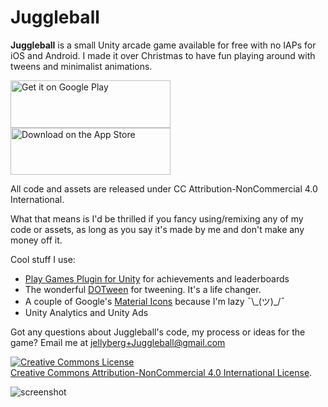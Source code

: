 # Juggleball
<b>Juggleball</b> is a small Unity arcade game available for free with no IAPs for iOS and Android. I made it over Christmas to have fun playing around with tweens and minimalist animations.

<a href="https://play.google.com/store/apps/details?id=com.Jellyberg.Juggleball&utm_source=global_co&utm_medium=prtnr&utm_content=Mar2515&utm_campaign=PartBadge&pcampaignid=MKT-AC-global-none-all-co-pr-py-PartBadges-Oct1515-1"><img alt="Get it on Google Play" src="https://play.google.com/intl/en_us/badges/images/apps/en-play-badge.png" height="75.75" width="256"/></a>
<a href="http://www.apple.com/uk/itunes/charts/free-apps/"><img alt="Download on the App Store" src="https://upload.wikimedia.org/wikipedia/commons/thumb/3/3c/Download_on_the_App_Store_Badge.svg/1024px-Download_on_the_App_Store_Badge.svg.png" height="75.75" width="256" /></a>

All code and assets are released under CC Attribution-NonCommercial 4.0 International.

What that means is I'd be thrilled if you fancy using/remixing any of my code or assets, as long as you say it's made by me and don't make any money off it.

Cool stuff I use: 
<ul>
<li><a href="https://github.com/playgameservices/play-games-plugin-for-unity">Play Games Plugin for Unity</a> for achievements and leaderboards</li>
<li>The wonderful <a href="http://dotween.demigiant.com/index.php">DOTween</a> for tweening. It's a life changer.</li>
<li>A couple of Google's <a href="https://design.google.com/icons/">Material Icons</a> because I'm lazy ¯\_(ツ)_/¯ </li>
<li>Unity Analytics and Unity Ads</li>
</ul>

Got any questions about Juggleball's code, my process or ideas for the game? Email me at <a href="mailto:jellyberg+Juggleball@gmail.com">jellyberg+Juggleball@gmail.com</a>

<a rel="license" href="http://creativecommons.org/licenses/by-nc/4.0/"><img alt="Creative Commons License" style="border-width:0" src="https://i.creativecommons.org/l/by-nc/4.0/88x31.png" /></a><br><a rel="license" href="http://creativecommons.org/licenses/by-nc/4.0/">Creative Commons Attribution-NonCommercial 4.0 International License</a>.

<img src="http://i.imgur.com/YIchGsD.png" alt="screenshot">

